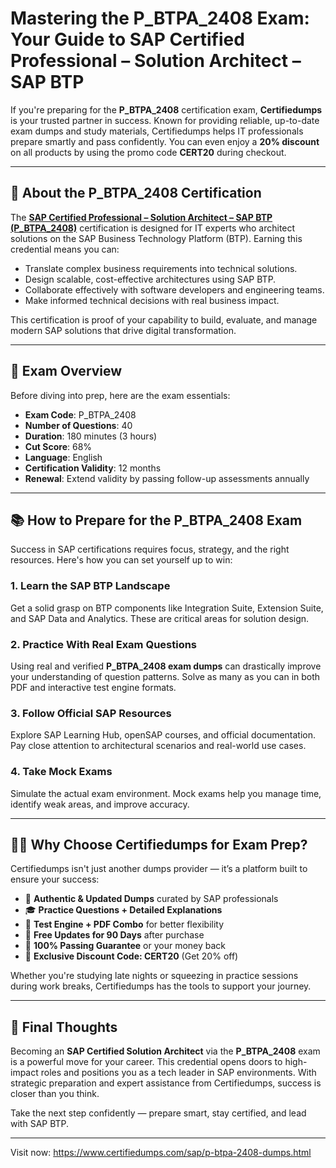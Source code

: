 # Mastering the P_BTPA_2408 Exam: Your Guide to SAP Certified Professional – Solution Architect – SAP BTP

If you're preparing for the **P_BTPA_2408** certification exam, **Certifiedumps** is your trusted partner in success. Known for providing reliable, up-to-date exam dumps and study materials, Certifiedumps helps IT professionals prepare smartly and pass confidently. You can even enjoy a **20% discount** on all products by using the promo code **CERT20** during checkout.

---

## 🧠 About the P_BTPA_2408 Certification

The **[SAP Certified Professional – Solution Architect – SAP BTP (P_BTPA_2408)](https://www.certifiedumps.com/sap/p-btpa-2408-dumps.html)** certification is designed for IT experts who architect solutions on the SAP Business Technology Platform (BTP). Earning this credential means you can:

- Translate complex business requirements into technical solutions.
- Design scalable, cost-effective architectures using SAP BTP.
- Collaborate effectively with software developers and engineering teams.
- Make informed technical decisions with real business impact.

This certification is proof of your capability to build, evaluate, and manage modern SAP solutions that drive digital transformation.

---

## 📝 Exam Overview

Before diving into prep, here are the exam essentials:

- **Exam Code**: P_BTPA_2408  
- **Number of Questions**: 40  
- **Duration**: 180 minutes (3 hours)  
- **Cut Score**: 68%  
- **Language**: English  
- **Certification Validity**: 12 months  
- **Renewal**: Extend validity by passing follow-up assessments annually

---

## 📚 How to Prepare for the P_BTPA_2408 Exam

Success in SAP certifications requires focus, strategy, and the right resources. Here's how you can set yourself up to win:

### 1. Learn the SAP BTP Landscape  
Get a solid grasp on BTP components like Integration Suite, Extension Suite, and SAP Data and Analytics. These are critical areas for solution design.

### 2. Practice With Real Exam Questions  
Using real and verified **P_BTPA_2408 exam dumps** can drastically improve your understanding of question patterns. Solve as many as you can in both PDF and interactive test engine formats.

### 3. Follow Official SAP Resources  
Explore SAP Learning Hub, openSAP courses, and official documentation. Pay close attention to architectural scenarios and real-world use cases.

### 4. Take Mock Exams  
Simulate the actual exam environment. Mock exams help you manage time, identify weak areas, and improve accuracy.

---

## 🧑‍🏫 Why Choose Certifiedumps for Exam Prep?

Certifiedumps isn't just another dumps provider — it’s a platform built to ensure your success:

- 📘 **Authentic & Updated Dumps** curated by SAP professionals  
- 🎓 **Practice Questions + Detailed Explanations**  
- 🧪 **Test Engine + PDF Combo** for better flexibility  
- 🔄 **Free Updates for 90 Days** after purchase  
- 💸 **100% Passing Guarantee** or your money back  
- 🎁 **Exclusive Discount Code: CERT20** (Get 20% off)

Whether you're studying late nights or squeezing in practice sessions during work breaks, Certifiedumps has the tools to support your journey.

---

## 💬 Final Thoughts

Becoming an **SAP Certified Solution Architect** via the **P_BTPA_2408** exam is a powerful move for your career. This credential opens doors to high-impact roles and positions you as a tech leader in SAP environments. With strategic preparation and expert assistance from Certifiedumps, success is closer than you think.

Take the next step confidently — prepare smart, stay certified, and lead with SAP BTP.

---

Visit now: https://www.certifiedumps.com/sap/p-btpa-2408-dumps.html

